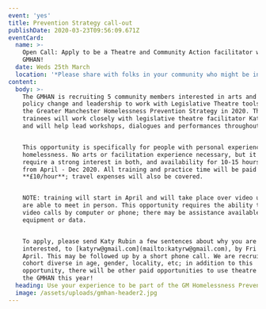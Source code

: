 ```yaml
---
event: 'yes'
title: Prevention Strategy call-out
publishDate: 2020-03-23T09:56:09.671Z
eventCard:
  name: >-
    Open Call: Apply to be a Theatre and Community Action facilitator with the
    GMHAN!
  date: Weds 25th March
  location: '*Please share with folks in your community who might be interested*'
content:
  body: >-
    The GMHAN is recruiting 5 community members interested in arts and activism,
    policy change and leadership to work with Legislative Theatre tools towards
    the Greater Manchester Homelessness Prevention Strategy in 2020. The
    trainees will work closely with legislative theatre facilitator Katy Rubin,
    and will help lead workshops, dialogues and performances throughout GM. 


    This opportunity is specifically for people with personal experience of
    homelessness. No arts or facilitation experience necessary, but it does
    require a strong interest in both, and availability for 10-15 hours/month
    from April - Dec 2020. All training and practice time will be paid at
    **£10/hour**; travel expenses will also be covered. 


    NOTE: training will start in April and will take place over video until we
    are able to meet in person. This opportunity requires the ability to join
    video calls by computer or phone; there may be assistance available for
    equipment or data.


    To apply, please send Katy Rubin a few sentences about why you are
    interested, to [katyrw@gmail.com](mailto:katyrw@gmail.com), by Fri 3rd
    April. This may be followed up by a short phone call. We are recruiting a
    cohort diverse in age, gender, locality, etc; in addition to this
    opportunity, there will be other paid opportunities to use theatre within
    the GMHAN this year!
  heading: Use your experience to be part of the GM Homelessness Prevention Strategy
  image: /assets/uploads/gmhan-header2.jpg
---
```

